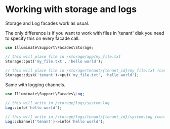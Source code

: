 # Working with storage and logs

Storage and Log facades work as usual.

The only difference is if you want to work with files in 'tenant' disk you need to specify this on every facade call.

```php
use Illuminate\Support\Facades\Storage;

// this will place file in /storage/app/my_file.txt
Storage::put('my_file.txt', 'hello world'); 

// this will place file in /storage/tenant/{tenant_id}/my_file.txt (configured in disks section of /config/filesystem.php)
Storage::disk('tenant')->put('my_file.txt', 'hello world'); 
```

Same with logging channels.

```php
use Illuminate\Support\Facades\Log;

// this will write in /storage/logs/system.log
Log::info('hello world');

// this will write in /storage/logs/tenant/{tenant_id}/system.log (configured in channels section of /config/logging.php)
Log::channel('tenant')->info('hello world');
```